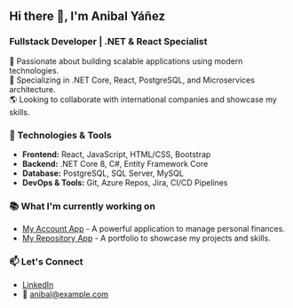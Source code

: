 ## Hi there 👋, I'm Anibal Yáñez  
### Fullstack Developer | .NET & React Specialist  

🚀 Passionate about building scalable applications using modern technologies.  
💼 Specializing in .NET Core, React, PostgreSQL, and Microservices architecture.  
🌎 Looking to collaborate with international companies and showcase my skills.  

### 🌟 Technologies & Tools  
- **Frontend:** React, JavaScript, HTML/CSS, Bootstrap  
- **Backend:** .NET Core 8, C#, Entity Framework Core  
- **Database:** PostgreSQL, SQL Server, MySQL  
- **DevOps & Tools:** Git, Azure Repos, Jira, CI/CD Pipelines  

### 📚 What I'm currently working on  
- [My Account App](https://github.com/Anibaliy/my-account-app-frontend) - A powerful application to manage personal finances.  
- [My Repository App](https://github.com/Anibaliy/my-repository-app-frontend) - A portfolio to showcase my projects and skills.  

### 📫 Let's Connect  
- [LinkedIn](https://www.linkedin.com/in/tu-perfil/)  
- 📧 anibal@example.com  